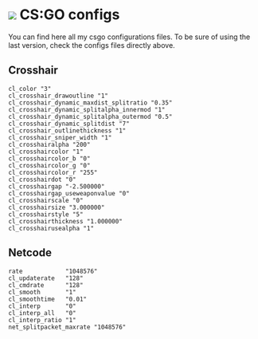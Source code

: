 # ![](https://lh3.googleusercontent.com/54uD1KCBmiJ4JmyP64QSXiCKvwEVwsfcQAUZ2y7Ai5CF-HCFoTJr8ZfbkM8kszwCU9PT_UNLCYNnWUpKkgZXZEe53xeylW_FQs7Tpw94OI5q9XMR-GaPPXqK2UnQmPgpfsWdTg82IxE_gh_EMhcMd90Ego8F4qHX1pVffTVCu78i6mhvNrNfeFxRQbJdhEQnjAek7t4lhwjoQA74YCQlLpuEZW9PFhfwAWJYVvGXvgbtjZOHm1oHiv-vfSC6_W7dDVzUqb4kJCbBkfwfDz14dQlKoCmuGC9vfdEp7yZfL485WbujTb97PR2TzqrFlaBE-0ymU7OOnE4gRwher74nHenwM_0qH20jvN2uyh8q5zUs-3RsCvpjG7mERpyfrPjjdwXuNxD0Kkn7kU7yGolcT4LwowVgTEpQCS-XspukNMMtq294vtK7ogVF_8ZQPfgFotGXapjVwyp-fNAeX5OtGfsGPxeQqcko5Tsp3JeOQ1-LuDiS3uISHvqDzuJfFYgsgpvq_fRiY5dbB9Ah_dNHB3AMqmOJMP5gr23jd-GD2TDOZMxWGX2I4P6Z1LYVjDRld-KL=s120-no) CS:GO configs

You can find here all my csgo configurations files. To be sure of using the last version, check the configs files directly above.

## Crosshair

```
cl_color "3"
cl_crosshair_drawoutline "1"
cl_crosshair_dynamic_maxdist_splitratio "0.35"
cl_crosshair_dynamic_splitalpha_innermod "1"
cl_crosshair_dynamic_splitalpha_outermod "0.5"
cl_crosshair_dynamic_splitdist "7"
cl_crosshair_outlinethickness "1"
cl_crosshair_sniper_width "1"
cl_crosshairalpha "200"
cl_crosshaircolor "1"
cl_crosshaircolor_b "0"
cl_crosshaircolor_g "0"
cl_crosshaircolor_r "255"
cl_crosshairdot "0"
cl_crosshairgap "-2.500000"
cl_crosshairgap_useweaponvalue "0"
cl_crosshairscale "0"
cl_crosshairsize "3.000000"
cl_crosshairstyle "5"
cl_crosshairthickness "1.000000"
cl_crosshairusealpha "1"
```

## Netcode

```
rate            "1048576"
cl_updaterate   "128"
cl_cmdrate      "128"
cl_smooth       "1"
cl_smoothtime   "0.01"
cl_interp       "0"
cl_interp_all   "0"
cl_interp_ratio "1"
net_splitpacket_maxrate "1048576"
```
